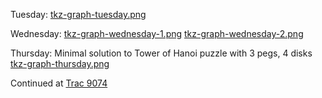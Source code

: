
Tuesday:  <a href="daysff/tkz-graphs/tkz-graph-tuesday.png">tkz-graph-tuesday.png</a> 

Wednesday: <a href="daysff/tkz-graphs/tkz-graph-wednesday-1.png">tkz-graph-wednesday-1.png</a>  <a href="daysff/tkz-graphs/tkz-graph-wednesday-2.png">tkz-graph-wednesday-2.png</a> 

Thursday:  Minimal solution to Tower of Hanoi puzzle with 3 pegs, 4 disks  <a href="daysff/tkz-graphs/tkz-graph-thursday.png">tkz-graph-thursday.png</a> 

Continued at <a class="http" href="http://trac.sagemath.org/sage_trac/ticket/9074">Trac 9074</a> 
